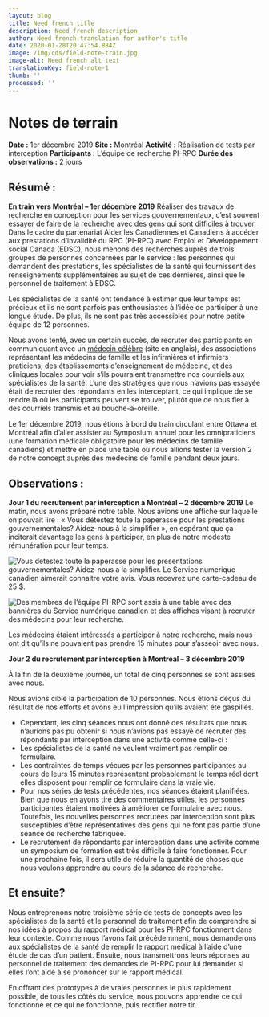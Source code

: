 ```yaml
---
layout: blog
title: Need french title
description: Need french description
author: Need french translation for author's title
date: 2020-01-28T20:47:54.884Z
image: /img/cds/field-note-train.jpg
image-alt: Need french alt text
translationKey: field-note-1
thumb: ''
processed: ''
---
```

# Notes de terrain

**Date :**  1er décembre 2019
**Site :**  Montréal
**Activité :**  Réalisation de tests par interception
**Participants :**  L’équipe de recherche PI-RPC
**Durée des observations :**   2 jours

## Résumé :

**En train vers Montréal – 1er décembre 2019**
Réaliser des travaux de recherche en conception pour les services gouvernementaux, c’est souvent essayer de faire de la recherche avec des gens qui sont difficiles à trouver. Dans le cadre du partenariat Aider les Canadiennes et Canadiens à accéder aux prestations d’invalidité du RPC (PI-RPC) avec Emploi et Développement social Canada (EDSC), nous menons des recherches auprès de trois groupes de personnes concernées par le service : les personnes qui demandent des prestations, les spécialistes de la santé qui fournissent des renseignements supplémentaires au sujet de ces dernières, ainsi que le personnel de traitement à EDSC. 

Les spécialistes de la santé ont tendance à estimer que leur temps est précieux et ils ne sont parfois pas enthousiastes à l’idée de participer à une longue étude. De plus, ils ne sont pas très accessibles pour notre petite équipe de 12 personnes.

Nous avons tenté, avec un certain succès, de recruter des participants en communiquant avec un [médecin célèbre](https://globalnews.ca/news/5288899/income-health-poverty/) (site en anglais), des associations représentant les médecins de famille et les infirmières et infirmiers praticiens, des établissements d’enseignement de médecine, et des cliniques locales pour voir s’ils pourraient transmettre nos courriels aux spécialistes de la santé. L’une des stratégies que nous n’avions pas essayée était de recruter des répondants en les interceptant, ce qui implique de se rendre là où les participants peuvent se trouver, plutôt que de nous fier à des courriels transmis et au bouche-à-oreille.

Le 1er décembre 2019, nous étions à bord du train circulant entre Ottawa et Montréal afin d’aller assister au Symposium annuel pour les omnipraticiens (une formation médicale obligatoire pour les médecins de famille canadiens) et mettre en place une table où nous allions tester la version 2 de notre concept auprès des médecins de famille pendant deux jours.

## Observations :

**Jour 1 du recrutement par interception à Montréal – 2 décembre 2019**
Le matin, nous avons préparé notre table. Nous avions une affiche sur laquelle on pouvait lire : « Vous détestez toute la paperasse pour les prestations gouvernementales? Aidez-nous à la simplifier », en espérant que ça inciterait davantage les gens à participer, en plus de notre modeste rémunération pour leur temps.

![Vous detestez toute la paperasse pour les presentations gouvernementales? Aidez-nous a la simplifier. Le Service numerique canadien aimerait connaitre votre avis. Vous recevrez une carte-cadeau de 25 $.](/img/cds/field-note-1-ad-fr.jpg)

![Des membres de l’équipe PI-RPC sont assis à une table avec des bannières du Service numérique canadien et des affiches visant à recruter des médecins pour leur recherche.](/img/cds/cppd-team-research.jpg)

Les médecins étaient intéressés à participer à notre recherche, mais nous ont dit qu’ils ne pouvaient pas prendre 15 minutes pour s’asseoir avec nous. 

**Jour 2 du recrutement par interception à Montréal – 3 décembre 2019**

À la fin de la deuxième journée, un total de cinq personnes se sont assises avec nous. 

Nous avions ciblé la participation de 10 personnes. Nous étions déçus du résultat de nos efforts et avons eu l’impression qu’ils avaient été gaspillés. 

* Cependant, les cinq séances nous ont donné des résultats que nous n’aurions pas pu obtenir si nous n’avions pas essayé de recruter des répondants par interception dans une activité comme celle-ci :
* Les spécialistes de la santé ne veulent vraiment pas remplir ce formulaire. 
* Les contraintes de temps vécues par les personnes participantes au cours de leurs 15 minutes représentent probablement le temps réel dont elles disposent pour remplir ce formulaire dans la vraie vie. 
* Pour nos séries de tests précédentes, nos séances étaient planifiées. Bien que nous en ayons tiré des commentaires utiles, les personnes participantes étaient motivées à améliorer ce formulaire avec nous. Toutefois, les nouvelles personnes recrutées par interception sont plus susceptibles d’être représentatives des gens qui ne font pas partie d’une séance de recherche fabriquée.
* Le recrutement de répondants par interception dans une activité comme un symposium de formation est très difficile à faire fonctionner. Pour une prochaine fois, il sera utile de réduire la quantité de choses que nous voulons apprendre au cours de la séance de recherche.

## Et ensuite?
Nous entreprenons notre troisième série de tests de concepts avec les spécialistes de la santé et le personnel de traitement afin de comprendre si nos idées à propos du rapport médical pour les PI-RPC fonctionnent dans leur contexte. Comme nous l’avons fait précédemment, nous demanderons aux spécialistes de la santé de remplir le rapport médical à l’aide d’une étude de cas d’un patient. Ensuite, nous transmettrons leurs réponses au personnel de traitement des demandes de PI-RPC pour lui demander si elles l’ont aidé à se prononcer sur le rapport médical.

En offrant des prototypes à de vraies personnes le plus rapidement possible, de tous les côtés du service, nous pouvons apprendre ce qui fonctionne et ce qui ne fonctionne, puis rectifier notre tir.
